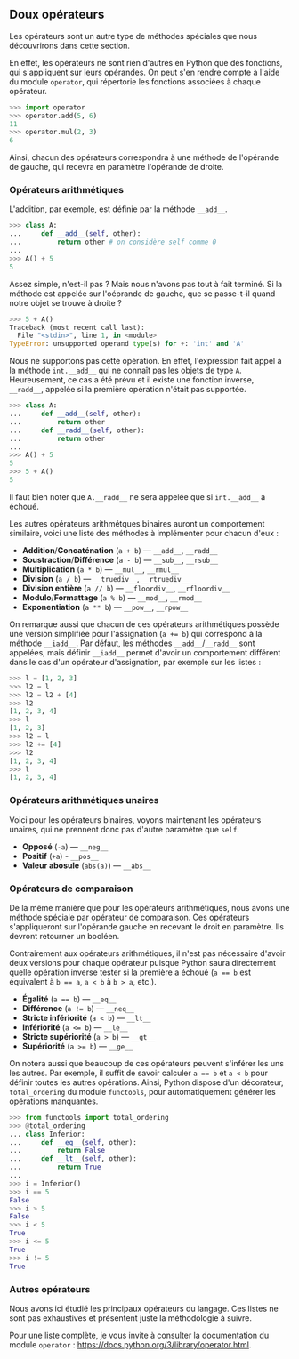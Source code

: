 ## Doux opérateurs

Les opérateurs sont un autre type de méthodes spéciales que nous découvrirons dans cette section.

En effet, les opérateurs ne sont rien d'autres en Python que des fonctions, qui s'appliquent sur leurs opérandes.
On peut s'en rendre compte à l'aide du module `operator`, qui répertorie les fonctions associées à chaque opérateur.

```python
>>> import operator
>>> operator.add(5, 6)
11
>>> operator.mul(2, 3)
6
```

Ainsi, chacun des opérateurs correspondra à une méthode de l'opérande de gauche, qui recevra en paramètre l'opérande de droite.

### Opérateurs arithmétiques

L'addition, par exemple, est définie par la méthode `__add__`.

```python
>>> class A:
...     def __add__(self, other):
...         return other # on considère self comme 0
...
>>> A() + 5
5
```

Assez simple, n'est-il pas ? Mais nous n'avons pas tout à fait terminé.
Si la méthode est appelée sur l'oéprande de gauche, que se passe-t-il quand notre objet se trouve à droite ?

```python
>>> 5 + A()
Traceback (most recent call last):
  File "<stdin>", line 1, in <module>
TypeError: unsupported operand type(s) for +: 'int' and 'A'
```

Nous ne supportons pas cette opération. En effet, l'expression fait appel à la méthode `int.__add__` qui ne connaît pas les objets de type `A`.
Heureusement, ce cas a été prévu et il existe une fonction inverse, `__radd__`, appelée si la première opération n'était pas supportée.

```python
>>> class A:
...     def __add__(self, other):
...         return other
...     def __radd__(self, other):
...         return other
...
>>> A() + 5
5
>>> 5 + A()
5
```

Il faut bien noter que `A.__radd__` ne sera appelée que si `int.__add__` a échoué.

Les autres opérateurs arithmétques binaires auront un comportement similaire, voici une liste des méthodes à implémenter pour chacun d'eux :

* **Addition**/**Concaténation** (`a + b`) — `__add__`, `__radd__`
* **Soustraction**/**Différence** (`a - b`) — `__sub__`, `__rsub__`
* **Multiplication** (`a * b`) — `__mul__`, `__rmul__`
* **Division** (`a / b`) — `__truediv__`, `__rtruediv__`
* **Division entière** (`a // b`) — `__floordiv__`, `__rfloordiv__`
* **Modulo**/**Formattage** (`a % b`) — `__mod__`, `__rmod__`
* **Exponentiation** (`a ** b`) — `__pow__`, `__rpow__`

On remarque aussi que chacun de ces opérateurs arithmétiques possède une version simplifiée pour l'assignation (`a += b`) qui correspond à la méthode `__iadd__`.
Par défaut, les méthodes `__add__`/`__radd__` sont appelées, mais définir `__iadd__` permet d'avoir un comportement différent dans le cas d'un opérateur d'assignation, par exemple sur les listes :

```python
>>> l = [1, 2, 3]
>>> l2 = l
>>> l2 = l2 + [4]
>>> l2
[1, 2, 3, 4]
>>> l
[1, 2, 3]
>>> l2 = l
>>> l2 += [4]
>>> l2
[1, 2, 3, 4]
>>> l
[1, 2, 3, 4]
```

### Opérateurs arithmétiques unaires

Voici pour les opérateurs binaires, voyons maintenant les opérateurs unaires, qui ne prennent donc pas d'autre paramètre que `self`.

* **Opposé** (`-a`) — `__neg__`
* **Positif** (`+a`) - `__pos__`
* **Valeur abosule** (`abs(a)`) — `__abs__`

### Opérateurs de comparaison

De la même manière que pour les opérateurs arithmétiques, nous avons une méthode spéciale par opérateur de comparaison.
Ces opérateurs s'appliqueront sur l'opérande gauche en recevant le droit en paramètre. Ils devront retourner un booléen.

Contrairement aux opérateurs arithmétiques, il n'est pas nécessaire d'avoir deux versions pour chaque opérateur puisque Python saura directement quelle opération inverse tester si la première a échoué (`a == b` est équivalent à `b == a`, `a < b` à `b > a`, etc.).

* **Égalité** (`a == b`) — `__eq__`
* **Différence** (`a != b`) — `__neq__`
* **Stricte infériorité** (`a < b`) — `__lt__`
* **Infériorité** (`a <= b`) — `__le__`
* **Stricte supériorité** (`a > b`) — `__gt__`
* **Supériorité** (`a >= b`) — `__ge__`

On notera aussi que beaucoup de ces opérateurs peuvent s'inférer les uns les autres. Par exemple, il suffit de savoir calculer `a == b` et `a < b` pour définir toutes les autres opérations.
Ainsi, Python dispose d'un décorateur, `total_ordering` du module `functools`,  pour automatiquement générer les opérations manquantes.

```python
>>> from functools import total_ordering
>>> @total_ordering
... class Inferior:
...     def __eq__(self, other):
...         return False
...     def __lt__(self, other):
...         return True
...
>>> i = Inferior()
>>> i == 5
False
>>> i > 5
False
>>> i < 5
True
>>> i <= 5
True
>>> i != 5
True
```

### Autres opérateurs

Nous avons ici étudié les principaux opérateurs du langage. Ces listes ne sont pas exhaustives et présentent juste la méthodologie à suivre.

Pour une liste complète, je vous invite à consulter la documentation du module `operator` : <https://docs.python.org/3/library/operator.html>.
